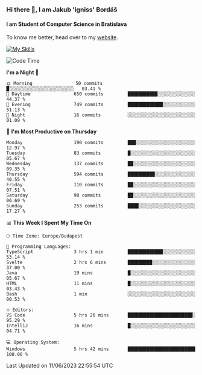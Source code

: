 ### Hi there 👋, I am Jakub 'igniss' Bordáš

#### I am Student of Computer Science in Bratislava
To know me better, head over to my [website](https://bordas.sk).

[![My Skills](https://skillicons.dev/icons?i=js,html,css,figma,svelte,java,kotlin,python,postgresql,typescript,nest,nodejs)](https://bordas.sk)


<!--START_SECTION:waka-->
![Code Time](http://img.shields.io/badge/Code%20Time-1%2C170%20hrs%2014%20mins-blue)

**I'm a Night 🦉** 

```text
🌞 Morning                50 commits          █░░░░░░░░░░░░░░░░░░░░░░░░   03.41 % 
🌆 Daytime                650 commits         ███████████░░░░░░░░░░░░░░   44.37 % 
🌃 Evening                749 commits         █████████████░░░░░░░░░░░░   51.13 % 
🌙 Night                  16 commits          ░░░░░░░░░░░░░░░░░░░░░░░░░   01.09 % 
```
📅 **I'm Most Productive on Thursday** 

```text
Monday                   190 commits         ███░░░░░░░░░░░░░░░░░░░░░░   12.97 % 
Tuesday                  83 commits          █░░░░░░░░░░░░░░░░░░░░░░░░   05.67 % 
Wednesday                137 commits         ██░░░░░░░░░░░░░░░░░░░░░░░   09.35 % 
Thursday                 594 commits         ██████████░░░░░░░░░░░░░░░   40.55 % 
Friday                   110 commits         ██░░░░░░░░░░░░░░░░░░░░░░░   07.51 % 
Saturday                 98 commits          ██░░░░░░░░░░░░░░░░░░░░░░░   06.69 % 
Sunday                   253 commits         ████░░░░░░░░░░░░░░░░░░░░░   17.27 % 
```


📊 **This Week I Spent My Time On** 

```text
🕑︎ Time Zone: Europe/Budapest

💬 Programming Languages: 
TypeScript               3 hrs 1 min         █████████████░░░░░░░░░░░░   53.14 % 
Svelte                   2 hrs 6 mins        █████████░░░░░░░░░░░░░░░░   37.00 % 
Java                     19 mins             █░░░░░░░░░░░░░░░░░░░░░░░░   05.67 % 
HTML                     11 mins             █░░░░░░░░░░░░░░░░░░░░░░░░   03.43 % 
Bash                     1 min               ░░░░░░░░░░░░░░░░░░░░░░░░░   00.53 % 

🔥 Editors: 
VS Code                  5 hrs 26 mins       ████████████████████████░   95.29 % 
IntelliJ                 16 mins             █░░░░░░░░░░░░░░░░░░░░░░░░   04.71 % 

💻 Operating System: 
Windows                  5 hrs 42 mins       █████████████████████████   100.00 % 
```


 Last Updated on 11/06/2023 22:55:54 UTC
<!--END_SECTION:waka-->
